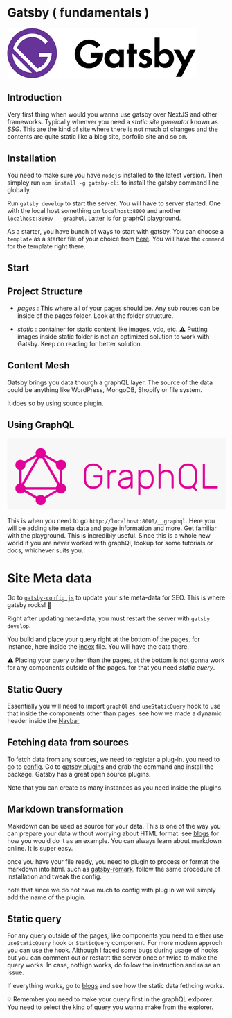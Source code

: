 # Gatsby ( fundamentals )

![Gatsbyimage](/static/Gatsby%20logo.png)

## Introduction

Very first thing when would you wanna use gatsby over NextJS and other frameworks. Typically whenver you need a _static site generator_ known as _SSG_. This are the kind of site where there is not much of changes and the contents are quite static like a blog site, porfolio site and so on.

## Installation

You need to make sure you have `nodejs` installed to the latest version. Then simpley run `npm install -g gatsby-cli` to install the gatsby command line globally.

Run `gatsby develop` to start the server. You will have to server started. One with the local host something on `localhost:8000` and another `localhost:8000/---graphQl`. Latter is for graphQl playground.

As a starter, you have bunch of ways to start with gatsby. You can choose a `template` as a starter file of your choice from [here](https://www.gatsbyjs.com/starters/). You will have the `command` for the template right there.

## Start

## Project Structure

- _pages_ : This where all of your pages should be. Any sub routes can be inside of the pages folder. Look at the folder structure.

- _static_ : container for static content like images, vdo, etc.
  ⚠️ Putting images inside static folder is not an optimized solution to work with Gatsby. Keep on reading for better solution.

## Content Mesh

Gatsby brings you data thourgh a graphQL layer. The source of the data could be anything like WordPress, MongoDB, Shopify or file system.

It does so by using source plugin.

## Using GraphQL

![graphQlLogo](static/gqlogo.png)

This is when you need to go `http://localhost:8000/__graphql`. Here you will be adding site meta data and page information and more. Get familiar with the playground. This is incredibly useful. Since this is a whole new world if you are never worked with graphQl, lookup for some tutorials or docs, whichever suits you.

# Site Meta data

Go to [`gatsby-config.js`](gatsby-config.js) to update your site meta-data for SEO. This is where gatsby rocks! 🤘

Right after updating meta-data, you must restart the server with `gatsby develop`.

You build and place your query right at the bottom of the pages. for instance, here inside the [index](src/pages/index.js) file. You will have the data there.

⚠️ Placing your query other than the pages, at the bottom is not gonna work for any components outside of the pages. for that you need _static query_.

## Static Query

Essentially you will need to import `graphQl` and `useStaticQuery` hook to use that inside the components other than pages. see how we made a dynamic header inside the [Navbar](src/components/NavBar.js)

## Fetching data from sources

To fetch data from any sources, we need to register a plug-in.
you need to go to [config](gatsby-config.js). Go to [gatsby plugins](https://www.gatsbyjs.com/plugins/gatsby-source-filesystem) and grab the command and install the package. Gatsby has a great open source plugins.

Note that you can create as many instances as you need inside the plugins.

## Markdown transformation

Makrdown can be used as source for your data.
This is one of the way you can prepare your data without worrying about HTML format. see [blogs](src/blogs/blogs.md) for how you would do it as an example. You can always learn about markdown online. It is super easy.

once you have your file ready, you need to plugin to process or format the markdown into html. such as [gatsby-remark](https://www.gatsbyjs.com/plugins/gatsby-transformer-remark/). follow the same procedure of installation and tweak the config.

note that since we do not have much to config with plug in we will simply add the name of the plugin.

## Static query

For any query outside of the pages, like components you need to either use `useStaticQuery` hook or `StaticQuery` component. For more modern approch you can use the hook. Although I faced some bugs during usage of hooks but you can comment out or restatrt the server once or twice to make the query works. In case, nothign works, do follow the instruction and raise an issue.

If everything works, go to [blogs](src/pages/blogs.js) and see how the static data fethcing works.

💡 Remember you need to make your query first in the graphQL exlporer. You need to select the kind of query you wanna make from the explorer.
